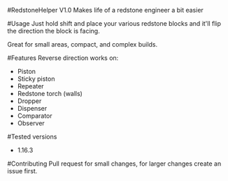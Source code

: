 #RedstoneHelper V1.0
Makes life of a redstone engineer a bit easier


#Usage
Just hold shift and place your various redstone blocks and it'll flip the direction the block is facing.

Great for small areas, compact, and complex builds.

#Features
Reverse direction works on:
* Piston
* Sticky piston
* Repeater
* Redstone torch (walls)
* Dropper
* Dispenser
* Comparator
* Observer

#Tested versions
* 1.16.3

#Contributing
Pull request for small changes, for larger changes create an issue first.